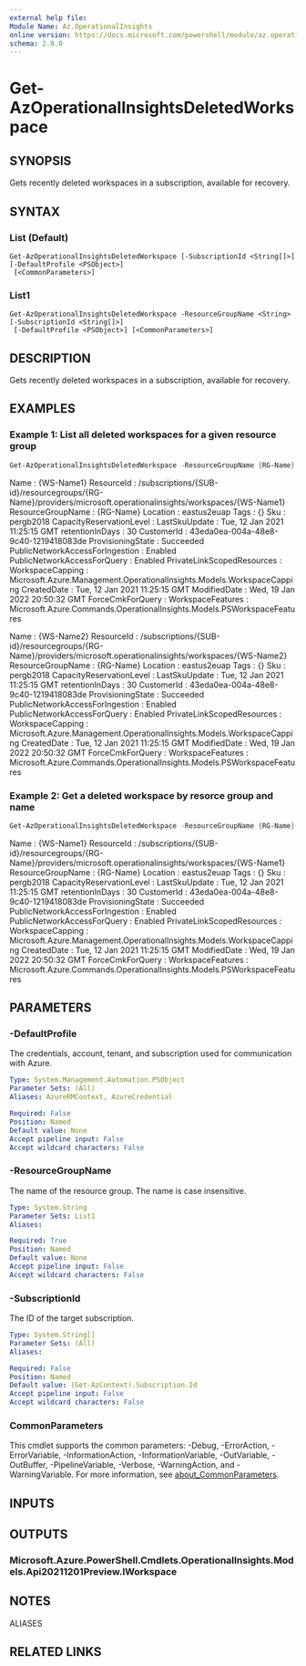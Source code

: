 ```yaml
---
external help file:
Module Name: Az.OperationalInsights
online version: https://docs.microsoft.com/powershell/module/az.operationalinsights/get-azoperationalinsightsdeletedworkspace
schema: 2.0.0
---
```


# Get-AzOperationalInsightsDeletedWorkspace

## SYNOPSIS
Gets recently deleted workspaces in a subscription, available for recovery.

## SYNTAX

### List (Default)
```
Get-AzOperationalInsightsDeletedWorkspace [-SubscriptionId <String[]>] [-DefaultProfile <PSObject>]
 [<CommonParameters>]
```

### List1
```
Get-AzOperationalInsightsDeletedWorkspace -ResourceGroupName <String> [-SubscriptionId <String[]>]
 [-DefaultProfile <PSObject>] [<CommonParameters>]
```

## DESCRIPTION
Gets recently deleted workspaces in a subscription, available for recovery.

## EXAMPLES

### Example 1: List all deleted workspaces for a given resource group
```powershell
Get-AzOperationalInsightsDeletedWorkspace -ResourceGroupName {RG-Name}
```

Name                            : {WS-Name1}
ResourceId                      : /subscriptions/{SUB-id}/resourcegroups/{RG-Name}/providers/microsoft.operationalinsights/workspaces/{WS-Name1}
ResourceGroupName               : {RG-Name}
Location                        : eastus2euap
Tags                            : {}
Sku                             : pergb2018
CapacityReservationLevel        :
LastSkuUpdate                   : Tue, 12 Jan 2021 11:25:15 GMT
retentionInDays                 : 30
CustomerId                      : 43eda0ea-004a-48e8-9c40-1219418083de
ProvisioningState               : Succeeded
PublicNetworkAccessForIngestion : Enabled
PublicNetworkAccessForQuery     : Enabled
PrivateLinkScopedResources      :
WorkspaceCapping                : Microsoft.Azure.Management.OperationalInsights.Models.WorkspaceCapping
CreatedDate                     : Tue, 12 Jan 2021 11:25:15 GMT
ModifiedDate                    : Wed, 19 Jan 2022 20:50:32 GMT
ForceCmkForQuery                :
WorkspaceFeatures               : Microsoft.Azure.Commands.OperationalInsights.Models.PSWorkspaceFeatures

Name                            : {WS-Name2}
ResourceId                      : /subscriptions/{SUB-id}/resourcegroups/{RG-Name}/providers/microsoft.operationalinsights/workspaces/{WS-Name2}
ResourceGroupName               : {RG-Name}
Location                        : eastus2euap
Tags                            : {}
Sku                             : pergb2018
CapacityReservationLevel        :
LastSkuUpdate                   : Tue, 12 Jan 2021 11:25:15 GMT
retentionInDays                 : 30
CustomerId                      : 43eda0ea-004a-48e8-9c40-1219418083de
ProvisioningState               : Succeeded
PublicNetworkAccessForIngestion : Enabled
PublicNetworkAccessForQuery     : Enabled
PrivateLinkScopedResources      :
WorkspaceCapping                : Microsoft.Azure.Management.OperationalInsights.Models.WorkspaceCapping
CreatedDate                     : Tue, 12 Jan 2021 11:25:15 GMT
ModifiedDate                    : Wed, 19 Jan 2022 20:50:32 GMT
ForceCmkForQuery                :
WorkspaceFeatures               : Microsoft.Azure.Commands.OperationalInsights.Models.PSWorkspaceFeatures


### Example 2: Get a deleted workspace by resorce group and name
```powershell
Get-AzOperationalInsightsDeletedWorkspace -ResourceGroupName {RG-Name} -Name {WS-Name1}
```

Name                            : {WS-Name1}
ResourceId                      : /subscriptions/{SUB-id}/resourcegroups/{RG-Name}/providers/microsoft.operationalinsights/workspaces/{WS-Name1}
ResourceGroupName               : {RG-Name}
Location                        : eastus2euap
Tags                            : {}
Sku                             : pergb2018
CapacityReservationLevel        :
LastSkuUpdate                   : Tue, 12 Jan 2021 11:25:15 GMT
retentionInDays                 : 30
CustomerId                      : 43eda0ea-004a-48e8-9c40-1219418083de
ProvisioningState               : Succeeded
PublicNetworkAccessForIngestion : Enabled
PublicNetworkAccessForQuery     : Enabled
PrivateLinkScopedResources      :
WorkspaceCapping                : Microsoft.Azure.Management.OperationalInsights.Models.WorkspaceCapping
CreatedDate                     : Tue, 12 Jan 2021 11:25:15 GMT
ModifiedDate                    : Wed, 19 Jan 2022 20:50:32 GMT
ForceCmkForQuery                :
WorkspaceFeatures               : Microsoft.Azure.Commands.OperationalInsights.Models.PSWorkspaceFeatures

## PARAMETERS

### -DefaultProfile
The credentials, account, tenant, and subscription used for communication with Azure.

```yaml
Type: System.Management.Automation.PSObject
Parameter Sets: (All)
Aliases: AzureRMContext, AzureCredential

Required: False
Position: Named
Default value: None
Accept pipeline input: False
Accept wildcard characters: False
```

### -ResourceGroupName
The name of the resource group.
The name is case insensitive.

```yaml
Type: System.String
Parameter Sets: List1
Aliases:

Required: True
Position: Named
Default value: None
Accept pipeline input: False
Accept wildcard characters: False
```

### -SubscriptionId
The ID of the target subscription.

```yaml
Type: System.String[]
Parameter Sets: (All)
Aliases:

Required: False
Position: Named
Default value: (Get-AzContext).Subscription.Id
Accept pipeline input: False
Accept wildcard characters: False
```

### CommonParameters
This cmdlet supports the common parameters: -Debug, -ErrorAction, -ErrorVariable, -InformationAction, -InformationVariable, -OutVariable, -OutBuffer, -PipelineVariable, -Verbose, -WarningAction, and -WarningVariable. For more information, see [about_CommonParameters](http://go.microsoft.com/fwlink/?LinkID=113216).

## INPUTS

## OUTPUTS

### Microsoft.Azure.PowerShell.Cmdlets.OperationalInsights.Models.Api20211201Preview.IWorkspace

## NOTES

ALIASES

## RELATED LINKS

